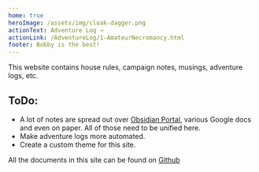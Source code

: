 ```yaml
---
home: true
heroImage: /assets/img/cloak-dagger.png
actionText: Adventure Log →
actionLink: /AdventureLog/1-AmateurNecromancy.html
footer: Bobby is the best!
---
```


This website contains house rules, campaign notes, musings, adventure logs, etc.

## ToDo: 
* A lot of notes are spread out over [Obsidian Portal](https://sirinaria.obsidianportal.com/), various Google docs and even on paper. All of those need to be unified here.
* Make adventure logs more automated.
* Create a custom theme for this site.

All the documents in this site can be found on [Github](https://github.com/bobonthenet/SirinariaCampaign)
